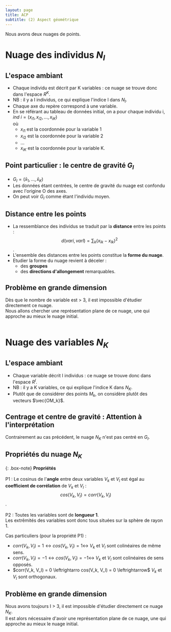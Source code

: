 ```yaml
---
layout: page
title: ACP
subtitle: (2) Aspect géométrique
---
```



Nous avons deux nuages de points. 

# Nuage des individus $N_I$

## L'espace ambiant
* Chaque individu est décrit par K variables : ce nuage se trouve donc dans l'espace $R^K$.
* NB : il y a I individus, ce qui explique l'indice I dans $N_I$. <br/>
* Chaque axe du repère correspond à une variable. 
* En se référant au tableau de données initial, on a pour chaque individu i, $ind~i = (x_{i1},x_{i2},...,x_{iK})$  
où 
  * $x_{i1}$ est la coordonnée pour la variable 1
  * $x_{i2}$ est la coordonnée pour la variable 2
  * ...
  * $x_{iK}$ est la coordonnée pour la variable K. 
  

## Point particulier : le centre de gravité $G_I$

* $G_I = (\bar{x}_1,...,\bar{x}_K)$
* Les données étant centrées, le centre de gravité du nuage est confondu avec l'origine O des axes. 
* On peut voir $G_I$ comme étant l'individu moyen. <br/>

## Distance entre les points

* La ressemblance des individus se traduit par la **distance** entre les points : 
$$d(vari,varl) = \sum_k (x_{ik} - x_{lk})^2$$.
* L'ensemble des distances entre les points constitue la **forme du nuage**. 
* Etudier la forme du nuage revient à déceler :
  * des **groupes**   
  * des **directions d'allongement** remarquables. <br/>

## Problème en grande dimension
Dès que le nombre de variable est > 3, il est impossible d'étudier directement ce nuage.   
Nous allons chercher une représentation plane de ce nuage, une qui approche au mieux le nuage initial. <br/><br/>


# Nuage des variables $N_K$

## L'espace ambiant
* Chaque variable décrit I individus : ce nuage se trouve donc dans l'espace $R^I$.
* NB : il y a K variables, ce qui explique l'indice K dans $N_K$.
* Plutôt que de considérer des points $M_k$, on considère plutôt des vecteurs $\vec{OM_k}$. <br/>

## Centrage et centre de gravité : Attention à l'interprétation
Contrairement au cas précédent, le nuage $N_K$ n'est pas centré en $G_I$. <br/>

## Propriétés du nuage $N_K$
 
{: .box-note} 
**Propriétés** <br/><br/>
P1 : Le cosinus de l'**angle** entre deux variables $V_k$ et $V_l$ est égal au **coefficient de corrélation** de $V_k$ et $V_l$ :
$$cos(V_k,V_l) = corr(V_k,V_l)$$.  <br/><br/>
P2 : Toutes les variables sont de **longueur 1**.  
Les extrêmités des variables sont donc tous situées sur la sphère de rayon 1. 

Cas particuliers (pour la propriété P1) :
* $corr(V_k, V_l) = 1 \leftrightarrow cos(V_k, V_l) = 1 \leftrightarrow$  $V_k$ et $V_l$ sont colinéaires de même sens. 
* $corr(V_k, V_l) = -1\leftrightarrow cos(V_k, V_l) = -1 \leftrightarrow$  $V_k$ et $V_l$ sont colinéaires de sens opposés. 
* $corr(V_k, V_l) = 0 \leftrightarro cos(V_k, V_l) = 0 \leftrightarrow$  $V_k$ et $V_l$ sont orthogonaux. 

## Problème en grande dimension
Nous avons toujours I > 3, il est impossible d'étudier directement ce nuage $N_K$.   
Il est alors nécessaire d'avoir une représentation plane de ce nuage, une qui approche au mieux le nuage initial. <br/><br/>

